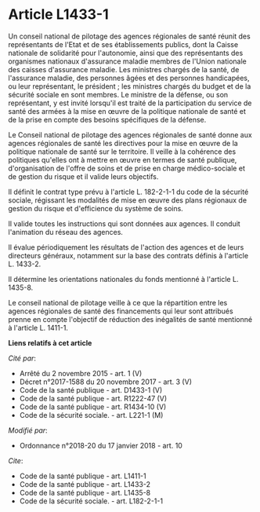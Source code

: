 # Article L1433-1

Un conseil national de pilotage des agences régionales de santé réunit des représentants de l'Etat et de ses établissements
publics, dont la Caisse nationale de solidarité pour l'autonomie, ainsi que des représentants des organismes nationaux
d'assurance maladie membres de l'Union nationale des caisses d'assurance maladie. Les ministres chargés de la santé, de
l'assurance maladie, des personnes âgées et des personnes handicapées, ou leur représentant, le président ; les ministres
chargés du budget et de la sécurité sociale en sont membres. Le ministre de la défense, ou son représentant, y est invité
lorsqu'il est traité de la participation du service de santé des armées à la mise en œuvre de la politique nationale de santé
et de la prise en compte des besoins spécifiques de la défense.

Le Conseil national de pilotage des agences régionales de santé donne aux agences régionales de santé les directives pour la
mise en œuvre de la politique nationale de santé sur le territoire. Il veille à la cohérence des politiques qu'elles ont à
mettre en œuvre en termes de santé publique, d'organisation de l'offre de soins et de prise en charge médico-sociale et de
gestion du risque et il valide leurs objectifs.

Il définit le contrat type prévu à l'article L. 182-2-1-1 du code de la sécurité sociale, régissant les modalités de mise en
œuvre des plans régionaux de gestion du risque et d'efficience du système de soins.

Il valide toutes les instructions qui sont données aux agences. Il conduit l'animation du réseau des agences.

Il évalue périodiquement les résultats de l'action des agences et de leurs directeurs généraux, notamment sur la base des
contrats définis à l'article L. 1433-2.

Il détermine les orientations nationales du fonds mentionné à l'article L. 1435-8.

Le conseil national de pilotage veille à ce que la répartition entre les agences régionales de santé des financements qui
leur sont attribués prenne en compte l'objectif de réduction des inégalités de santé mentionné à l'article L. 1411-1.

**Liens relatifs à cet article**

_Cité par_:

  - Arrêté du 2 novembre 2015 - art. 1 (V)
  - Décret n°2017-1588 du 20 novembre 2017 - art. 3 (V)
  - Code de la santé publique - art. D1433-1 (V)
  - Code de la santé publique - art. R1222-47 (V)
  - Code de la santé publique - art. R1434-10 (V)
  - Code de la sécurité sociale. - art. L221-1 (M)

_Modifié par_:

  - Ordonnance n°2018-20 du 17 janvier 2018 - art. 10

_Cite_:

  - Code de la santé publique - art. L1411-1
  - Code de la santé publique - art. L1433-2
  - Code de la santé publique - art. L1435-8
  - Code de la sécurité sociale. - art. L182-2-1-1
